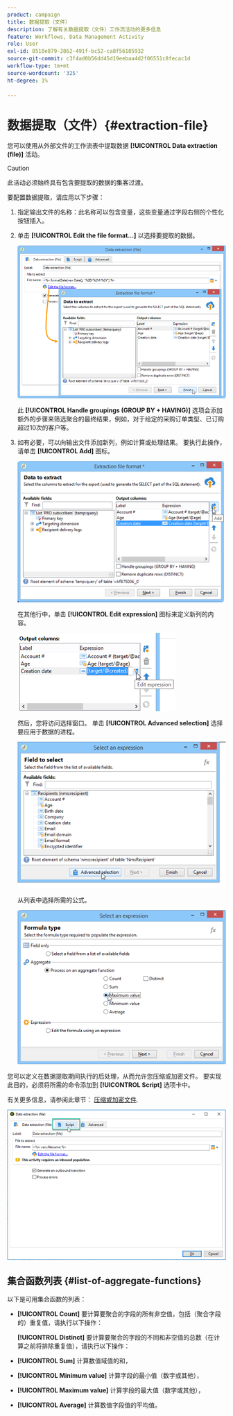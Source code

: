 ```yaml
---
product: campaign
title: 数据提取（文件）
description: 了解有关数据提取（文件）工作流活动的更多信息
feature: Workflows, Data Management Activity
role: User
exl-id: 8510e879-2862-491f-bc52-ca8f56105932
source-git-commit: c3f4ad0b56dd45d19eebaa4d2f06551c8fecac1d
workflow-type: tm+mt
source-wordcount: '325'
ht-degree: 1%

---
```


# 数据提取（文件）{#extraction-file}

您可以使用从外部文件的工作流表中提取数据 **[!UICONTROL Data extraction (file)]** 活动。

>[!CAUTION]
>
>此活动必须始终具有包含要提取的数据的集客过渡。

要配置数据提取，请应用以下步骤：

1. 指定输出文件的名称：此名称可以包含变量，这些变量通过字段右侧的个性化按钮插入。
1. 单击 **[!UICONTROL Edit the file format...]** 以选择要提取的数据。

   ![](assets/s_advuser_extract_file_param.png)

   此 **[!UICONTROL Handle groupings (GROUP BY + HAVING)]** 选项会添加额外的步骤来筛选聚合的最终结果，例如，对于给定的采购订单类型、已订购超过10次的客户等。

1. 如有必要，可以向输出文件添加新列，例如计算或处理结果。 要执行此操作，请单击 **[!UICONTROL Add]** 图标。

   ![](assets/s_advuser_extract_file_add_col.png)

   在其他行中，单击 **[!UICONTROL Edit expression]** 图标来定义新列的内容。

   ![](assets/s_advuser_extract_file_add_exp.png)

   然后，您将访问选择窗口。 单击 **[!UICONTROL Advanced selection]** 选择要应用于数据的进程。

   ![](assets/s_advuser_extract_file_advanced_selection.png)

   从列表中选择所需的公式。

   ![](assets/s_advuser_extract_file_agregate_values.png)

您可以定义在数据提取期间执行的后处理，从而允许您压缩或加密文件。 要实现此目的，必须将所需的命令添加到 **[!UICONTROL Script]** 选项卡中。

有关更多信息，请参阅此章节： [压缩或加密文件](use-workflow-data.md#zipping-or-encrypting-a-file).

![](assets/postprocessing_dataextraction.png)

## 集合函数列表 {#list-of-aggregate-functions}

以下是可用集合函数的列表：

* **[!UICONTROL Count]** 要计算要聚合的字段的所有非空值，包括（聚合字段的）重复值，请执行以下操作：

  **[!UICONTROL Distinct]** 要计算要聚合的字段的不同和非空值的总数（在计算之前将排除重复值），请执行以下操作：

* **[!UICONTROL Sum]** 计算数值域值的和，
* **[!UICONTROL Minimum value]** 计算字段的最小值（数字或其他），
* **[!UICONTROL Maximum value]** 计算字段的最大值（数字或其他），
* **[!UICONTROL Average]** 计算数值字段值的平均值。
